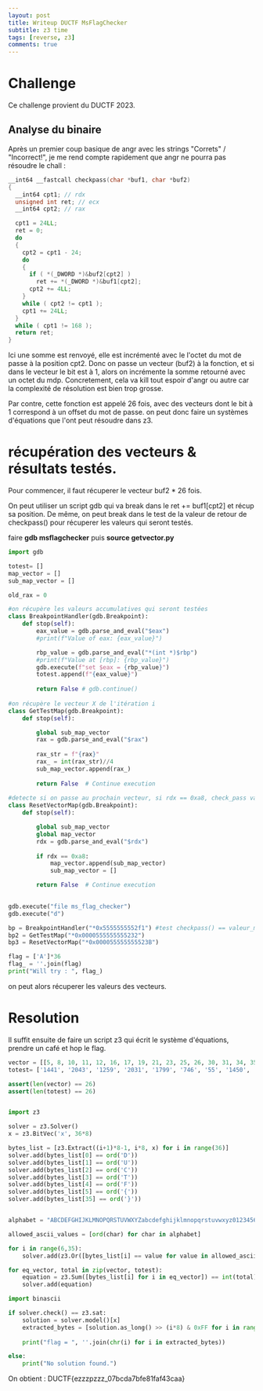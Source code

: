 ```yaml
---
layout: post
title: Writeup DUCTF MsFlagChecker
subtitle: z3 time
tags: [reverse, z3]
comments: true
---
```


# Challenge

Ce challenge provient du DUCTF 2023.

## Analyse du binaire

Après un premier coup basique de angr avec les strings "Correts" / "Incorrect!", je me rend compte rapidement que angr ne pourra pas résoudre le chall : 

```c 
__int64 __fastcall checkpass(char *buf1, char *buf2)
{
  __int64 cpt1; // rdx
  unsigned int ret; // ecx
  __int64 cpt2; // rax

  cpt1 = 24LL;
  ret = 0;
  do
  {
    cpt2 = cpt1 - 24;
    do
    {
      if ( *(_DWORD *)&buf2[cpt2] )
        ret += *(_DWORD *)&buf1[cpt2];
      cpt2 += 4LL;
    }
    while ( cpt2 != cpt1 );
    cpt1 += 24LL;
  }
  while ( cpt1 != 168 );
  return ret;
}
```

Ici une somme est renvoyé, elle est incrémenté avec le l'octet du mot de passe à la position cpt2. 
Donc on passe un vecteur (buf2) à la fonction, et si dans le vecteur le bit est à 1, alors on incrémente la somme retourné avec un octet du mdp.
Concretement, cela va kill tout espoir d'angr ou autre car la complexité de résolution est bien trop grosse.

Par contre, cette fonction est appelé 26 fois, avec des vecteurs dont le bit à 1 correspond à un offset du mot de passe. on peut donc faire un systèmes d'équations que l'ont peut résoudre dans z3.

# récupération des vecteurs & résultats testés.

Pour commencer, il faut récuperer le vecteur buf2 * 26 fois. 

On peut utiliser un script gdb qui va break dans le ret += buf1[cpt2] et récup sa position.
De même, on peut break dans le test de la valeur de retour de checkpass() pour récuperer les valeurs qui seront testés.

faire **gdb msflagchecker**
puis **source getvector.py**


```python
import gdb

totest= []
map_vector = []
sub_map_vector = []

old_rax = 0

#on récupère les valeurs accumulatives qui seront testées
class BreakpointHandler(gdb.Breakpoint):
    def stop(self):
        eax_value = gdb.parse_and_eval("$eax")
        #print(f"Value of eax: {eax_value}")

        rbp_value = gdb.parse_and_eval("*(int *)$rbp")
        #print(f"Value at [rbp]: {rbp_value}")
        gdb.execute(f"set $eax = {rbp_value}")
        totest.append(f"{eax_value}")
          
        return False # gdb.continue()
    
#on récupère le vecteur X de l'itération i
class GetTestMap(gdb.Breakpoint):
    def stop(self):

        global sub_map_vector
        rax = gdb.parse_and_eval("$rax")
        
        rax_str = f"{rax}"
        rax_ = int(rax_str)//4
        sub_map_vector.append(rax_)
    
        return False  # Continue execution
    
#detecte si on passe au prochain vecteur, si rdx == 0xa8, check_pass va se terminer
class ResetVectorMap(gdb.Breakpoint):
    def stop(self):

        global sub_map_vector
        global map_vector
        rdx = gdb.parse_and_eval("$rdx")
        
        if rdx == 0xa8:
            map_vector.append(sub_map_vector)
            sub_map_vector = []

        return False  # Continue execution
          

gdb.execute("file ms_flag_checker")
gdb.execute("d")

bp = BreakpointHandler("*0x5555555552f1") #test checkpass() == valeur_mem
bp2 = GetTestMap("*0x0000555555555232")
bp3 = ResetVectorMap("*0x000055555555523B")

flag = ['A']*36
flag_ = ''.join(flag)
print("Will try : ", flag_)
```

on peut alors récuperer les valeurs des vecteurs. 

# Resolution

Il suffit ensuite de faire un script z3 qui écrit le système d'équations, prendre un café et hop le flag.

```python
vector = [[5, 8, 10, 11, 12, 16, 17, 19, 21, 23, 25, 26, 30, 31, 34, 35], [1, 5, 6, 10, 11, 13, 16, 17, 18, 20, 22, 23, 24, 25, 26, 27, 28, 30, 31, 32, 34, 35], [1, 3, 5, 6, 8, 15, 17, 20, 22, 24, 29, 30, 31, 33], [0, 1, 3, 4, 5, 6, 7, 11, 12, 13, 15, 16, 17, 18, 20, 21, 23, 24, 25, 26, 27, 31, 32], [1, 5, 7, 10, 12, 13, 14, 16, 18, 21, 22, 23, 24, 25, 27, 28, 29, 30, 32], [0, 3, 4, 13, 21, 22, 24, 28, 31], [21], [2, 3, 4, 9, 10, 11, 12, 18, 21, 23, 26, 29, 31, 32, 33, 34], [4, 5, 6, 7, 8, 12, 18, 22, 25, 26, 27, 28, 29, 34, 35], [1, 2, 7, 9, 10, 11, 12, 16, 21, 23, 24, 26, 30, 32, 33], [2, 11, 13, 17, 19, 27], [0, 3, 4, 5, 6, 7, 9, 18, 19, 20, 23, 26, 30, 35], [3, 13, 16, 34], [0, 1, 2, 8, 9, 10, 11, 13, 16, 18, 19, 23, 24, 25, 27, 29, 30, 31, 33, 34], [2, 3, 7, 9, 11, 13, 21, 23, 24, 25, 26, 27, 28, 30, 31, 32, 34], [0, 6, 9, 10, 12, 13, 15, 17, 23, 25, 27, 28, 29, 30, 31], [0, 1, 5, 11, 12, 13, 14, 17, 18, 19, 22, 23, 24, 25, 26, 28, 29, 31, 32, 34, 35], [1, 5, 7, 8, 11, 13, 14, 15, 16, 17, 18, 19, 22, 23, 24, 26, 27, 28, 29, 31, 34], [0, 1, 3, 6, 7, 9, 10, 13, 14, 15, 16, 17, 19, 21, 22, 26, 27, 29, 32, 33, 35], [0, 4, 5, 6, 8, 11, 13, 14, 15, 16, 17, 18, 20, 22, 23, 26, 28, 30, 31, 32, 34, 35], [9, 19, 25], [0, 2, 3, 6, 8, 9, 10, 11, 12, 13, 14, 15, 16, 18, 20, 28, 29, 32, 35], [1, 2, 3, 4, 5, 6, 7, 8, 9, 11, 12, 13, 15, 16, 17, 18, 19, 20, 22, 24, 27, 31], [2, 6, 8, 9, 15, 16, 17, 18, 19, 20, 22, 23, 26, 27, 28, 29, 31], [2, 7, 9, 12, 16, 20, 24, 25, 26, 33], [8, 9, 10, 11, 14, 15, 17, 18, 19, 25, 28, 29, 31]]
totest= ['1441', '2043', '1259', '2031', '1799', '746', '55', '1450', '1485', '1362', '611', '1314', '358', '1834', '1500', '1355', '2011', '1990', '1939', '1990', '278', '1859', '2111', '1510', '888', '1224']

assert(len(vector) == 26)
assert(len(totest) == 26)


import z3

solver = z3.Solver()
x = z3.BitVec('x', 36*8)

bytes_list = [z3.Extract((i+1)*8-1, i*8, x) for i in range(36)]
solver.add(bytes_list[0] == ord('D'))
solver.add(bytes_list[1] == ord('U'))
solver.add(bytes_list[2] == ord('C'))
solver.add(bytes_list[3] == ord('T'))
solver.add(bytes_list[4] == ord('F'))
solver.add(bytes_list[5] == ord('{'))
solver.add(bytes_list[35] == ord('}'))


alphabet = "ABCDEFGHIJKLMNOPQRSTUVWXYZabcdefghijklmnopqrstuvwxyz0123456789_"

allowed_ascii_values = [ord(char) for char in alphabet]

for i in range(6,35):
    solver.add(z3.Or([bytes_list[i] == value for value in allowed_ascii_values]))

for eq_vector, total in zip(vector, totest):
    equation = z3.Sum([bytes_list[i] for i in eq_vector]) == int(total)
    solver.add(equation)

import binascii

if solver.check() == z3.sat:
    solution = solver.model()[x]
    extracted_bytes = [solution.as_long() >> (i*8) & 0xFF for i in range(36)]
    
    print("flag = ", ''.join(chr(i) for i in extracted_bytes))

else:
    print("No solution found.")
```

On obtient : DUCTF{ezzzpzzz_07bcda7bfe81faf43caa} 
